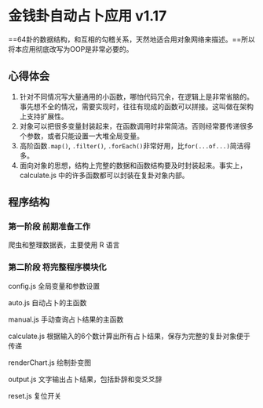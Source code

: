 # 金钱卦自动占卜应用 v1.17

==64卦的数据结构，和互相的勾稽关系，天然地适合用对象网络来描述。==所以将本应用彻底改写为OOP是非常必要的。

## 心得体会

1. 针对不同情况写大量通用的小函数，哪怕代码冗余，在逻辑上是非常省脑的。事先想不全的情况，需要实现时，往往有现成的函数可以拼接。这叫做在架构上支持扩展性。
2. 对象可以把很多变量封装起来，在函数调用时非常简洁。否则经常要传递很多个参数，或者只能设置一大堆全局变量。
3. 高阶函数`.map()`, `.filter()`, `.forEach()`非常好用，比`for(...of...)`简洁得多。
4. 面向对象的思想，结构上完整的数据和函数结构要及时封装起来。事实上，calculate.js 中的许多函数都可以封装在复卦对象内部。


## 程序结构

### 第一阶段 前期准备工作

爬虫和整理数据表，主要使用 R 语言

### 第二阶段 将完整程序模块化

config.js 全局变量和参数设置

auto.js 自动占卜的主函数

manual.js 手动查询占卜结果的主函数

calculate.js 根据输入的6个数计算出所有占卜结果，保存为完整的复卦对象便于传递

renderChart.js 绘制卦变图

output.js 文字输出占卜结果，包括卦辞和变爻爻辞

reset.js 复位开关

